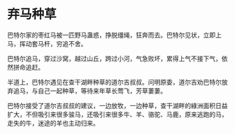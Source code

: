 # 弃马种草

巴特尔家的枣红马被一匹野马蛊惑，挣脱缰绳，狂奔而去。巴特尔见状，立即上马，挥动套马杆，穷追不舍。 

巴特尔追马，穿过沙窝，越过山丘，跨过小河，气急败坏，累得上气不接下气，依然拼命追赶。 

半道上，巴特尔遇见在查干湖畔种草的道尔吉叔叔。问明原委，道尔吉劝巴特尔放弃追马，与自己一起种草，等待来年草长莺飞，芳草萋萋。 

巴特尔接受了道尔吉叔叔的建议，一边放牧，一边种草，查干湖畔的綠洲面积日益扩大，不但吸引来很多骏马，还吸引来很多牛、羊、骆驼、马鹿，原来逃跑的马，走失的牛，迷途的羊也主动归来。
